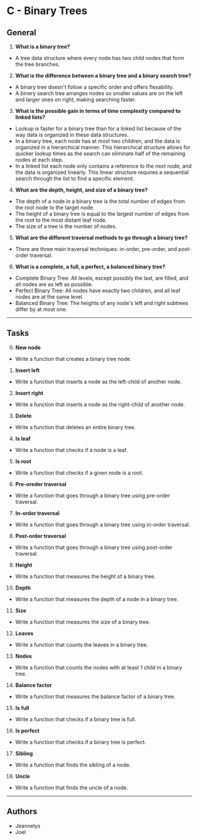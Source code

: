 # C - Binary Trees

## General

1. **What is a binary tree?**
- A tree data structure where every node has two child nodes that form the tree branches.

2. **What is the difference between a binary tree and a binary search tree?**
- A binary tree doesn't follow a specific order and offers flexability.
- A binery search tree arranges nodes so smaller values are on the left and larger ones on right, making searching faster.

3. **What is the possible gain in terms of time complexity compared to linked lists?**
- Lookup is faster for a binary tree than for a linked list because of the way data is organized in these data structures. 
- In a binary tree, each node has at most two children, and the data is organized in a hierarchical manner. This hierarchical structure allows for quicker lookup times as the search can eliminate half of the remaining nodes at each step.
- In a linked list each node only contains a reference to the next node, and the data is organized linearly. This linear structure requires a sequential search through the list to find a specific element.

4. **What are the depth, height, and size of a binary tree?**
- The depth of a node in a binary tree is the total number of edges from the root node to the target node.
- The height of a binary tree is equal to the largest number of edges from the root to the most distant leaf node.
- The size of a tree is the number of nodes.

5. **What are the different traversal methods to go through a binary tree?**
- There are three main traversal techniques: in-order, pre-order, and post-order traversal.

6. **What is a complete, a full, a perfect, a balanced binary tree?**
- Complete Binary Tree: All levels, except possibly the last, are filled, and all nodes are as left as possible.
-  Perfect Binary Tree: All nodes have exactly two children, and all leaf nodes are at the same level.
- Balanced Binary Tree: The heights of any node's left and right subtrees differ by at most one.

---

## Tasks

0. **New node**
- Write a function that creates a binary tree node.

1. **Insert left**
- Write a function that inserts a node as the left-child of another node.

2. **Insert right**
- Write a function that inserts a node as the right-child of another node.

3. **Delete**
- Write a function that deletes an entire binary tree.

4. **Is leaf**
- Write a function that checks if a node is a leaf.

5. **Is root**
- Write a function that checks if a given node is a root.

6. **Pre-oreder traversal**
- Write a function that goes through a binary tree using pre-order traversal.

7. **In-order traversal**
- Write a function that goes through a binary tree using in-order traversal.

8. **Post-order traversal**
- Write a function that goes through a binary tree using post-order traversal.

9. **Height**
- Write a function that measures the height of a binary tree.
 
10. **Depth**
- Write a function that measures the depth of a node in a binary tree.

11. **Size**
- Write a function that measures the size of a binary tree.

12. **Leaves**
- Write a function that counts the leaves in a binary tree.

13. **Nodes**
- Write a function that counts the nodes with at least 1 child in a binary tree.

14. **Balance factor**
- Write a function that measures the balance factor of a binary tree.

15. **Is full**
- Write a function that checks if a binary tree is full.

16. **Is perfect**
- Write a function that checks if a binary tree is perfect.

17. **Sibling**
- Write a function that finds the sibling of a node.

18. **Uncle**
- Write a function that finds the uncle of a node.

---

## Authors
 - Jeannelys 
 - Joel

